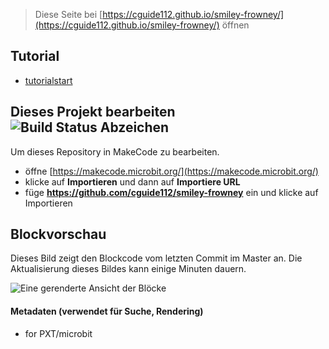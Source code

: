 
> Diese Seite bei [https://cguide112.github.io/smiley-frowney/](https://cguide112.github.io/smiley-frowney/) öffnen

## Tutorial

* [tutorial](/smiley-frowney/tutorial)[start](https://makecode.microbit.org/#tutorial:github:cguide112/smiley-frowney/tutorial)

## Dieses Projekt bearbeiten ![Build Status Abzeichen](https://github.com/cguide112/smiley-frowney/workflows/MakeCode/badge.svg)

Um dieses Repository in MakeCode zu bearbeiten.

* öffne [https://makecode.microbit.org/](https://makecode.microbit.org/)
* klicke auf **Importieren** und dann auf **Importiere URL**
* füge **https://github.com/cguide112/smiley-frowney** ein und klicke auf Importieren

## Blockvorschau

Dieses Bild zeigt den Blockcode vom letzten Commit im Master an.
Die Aktualisierung dieses Bildes kann einige Minuten dauern.

![Eine gerenderte Ansicht der Blöcke](https://github.com/cguide112/smiley-frowney/raw/master/.github/makecode/blocks.png)

#### Metadaten (verwendet für Suche, Rendering)

* for PXT/microbit
<script src="https://makecode.com/gh-pages-embed.js"></script><script>makeCodeRender("{{ site.makecode.home_url }}", "{{ site.github.owner_name }}/{{ site.github.repository_name }}");</script>
